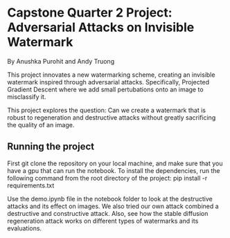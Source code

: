 # Capstone Quarter 2 Project: Adversarial Attacks on Invisible Watermark

By Anushka Purohit and Andy Truong

This project innovates a new watermarking scheme, creating an invisible watermark inspired through adversarial attacks. Specifically, Projected Gradient Descent where we add small pertubations onto an image to misclassify it.

This project explores the question: Can we create a watermark that is robust to regeneration and destructive attacks without greatly sacrificing the quality of an image.

## Running the project

First git clone the repository on your local machine, and make sure that you have a gpu that can run the notebook. 
To install the dependencies, run the following command from the root directory of the project: pip install -r requirements.txt

Use the demo.ipynb file in the notebook folder to look at the destructive attacks and its effect on images. We also tried our own attack combined a destructive and constructive attack. Also, see how the stable diffusion regeneration attack works on different types of watermarks and its evaluations.  
